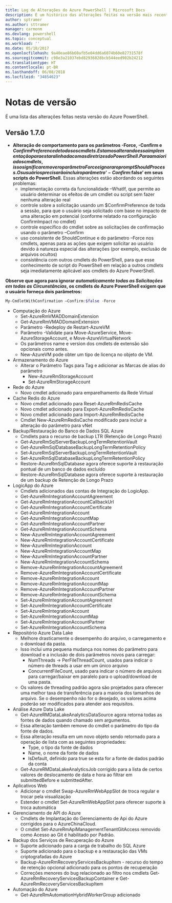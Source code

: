```yaml
---
title: Log de Alterações do Azure PowerShell | Microsoft Docs
description: É um histórico das alterações feitas na versão mais recente do Azure PowerShell.
author: sptramer
ms.author: sttramer
manager: carmonm
ms.devlang: powershell
ms.topic: conceptual
ms.workload: ''
ms.date: 05/18/2017
ms.openlocfilehash: 9a40eae86b60afb5e04dd6a6074b60e82731578f
ms.sourcegitcommit: c98e3a21037ebd82936828bcb544eed902b24212
ms.translationtype: HT
ms.contentlocale: pt-BR
ms.lasthandoff: 06/08/2018
ms.locfileid: "34854623"
---
```

# <a name="release-notes"></a>Notas de versão

É uma lista das alterações feitas nesta versão do Azure PowerShell.

## <a name="version-170"></a>Versão 1.7.0

* **Alteração de comportamento para os parâmetros -Force, -Confirm e $ConfirmPreference de todos os cmdlets. Estamos alterando essa implementação para estar alinhada com as diretrizes do PowerShell. Para a maioria dos cmdlets, isso significa remover o parâmetro Force e ignorar o prompt ShouldProcess. Os usuários precisarão incluir o parâmetro ‘-Confirm:$false’ em seus scripts do PowerShell.** Essas alterações estão abordando os seguintes problemas:
  - implementação correta da funcionalidade –WhatIf, que permite ao usuário determinar os efeitos de um cmdlet ou script sem fazer nenhuma alteração real
  - controle sobre a solicitação usando um $ConfirmPreference de toda a sessão, para que o usuário seja solicitado com base no impacto de uma alteração em potencial (conforme relatado na configuração ConfirmImpact no cmdlet)
  - controle específico do cmdlet sobre as solicitações de confirmação usando o parâmetro –Confirm
  - uso consistente de ShouldContinue e do parâmetro –Force nos cmdlets, apenas para as ações que exigem solicitar ao usuário devido à natureza especial das alterações (por exemplo, exclusão de arquivos ocultos)
  - consistência com outros cmdlets do PowerShell, para que esse conhecimento de script do PowerShell em relação a outros cmdlets seja imediatamente aplicável aos cmdlets do Azure PowerShell.

**Observe que agora para ignorar *automaticamente todas as Solicitações em todas as Circunstâncias*, os cmdlets do Azure PowerShell exigem que o usuário forneça dois parâmetros:**
```powershell
My-CmdletWithConfirmation –Confirm:$false -Force
```
* Computação do Azure
  - Set-AzureRmVMADDomainExtension
  - Get-AzureRmVMADDomainExtension
  - Parâmetro -Redeploy de Restart-AzureVM
  - Parâmetro -Validate para Move-AzureService, Move-AzureStorageAccount, e Move-AzureVirtualNetwork
  - Os parâmetros name e version dos cmdlets de extensão são opcionais como antes.
  - New-AzureVM pode obter um tipo de licença no objeto de VM.
* Armazenamento do Azure
  - Alterar o Parâmetro Tags para Tag e adicionar as Marcas de alias do parâmetro
    + New-AzureRmStorageAccount
    + Set-AzureRmStorageAccount
* Rede do Azure
  - Novo cmdlet adicionado para emparelhamento da Rede Virtual
* Cache Redis do Azure
  - Novo cmdlet adicionado para Reset-AzureRmRedisCache
  - Novo cmdlet adicionado para Export-AzureRmRedisCache
  - Novo cmdlet adicionado para Import-AzureRmRedisCache
  - Cmdlet New-AzureRmRedisCache modificado para incluir a alteração do parâmetro para vNet
* Backup/Restauração do Banco de Dados SQL Azure
  - Cmdlets para o recurso de backup LTR (Retenção de Longo Prazo)
  - Get-AzureRmSqlServerBackupLongTermRetentionVault
  - Get-AzureRmSqlDatabaseBackupLongTermRetentionPolicy
  - Set-AzureRmSqlServerBackupLongTermRetentionVault
  - Set-AzureRmSqlDatabaseBackupLongTermRetentionPolicy
  - Restore-AzureRmSqlDatabase agora oferece suporte à restauração pontual de um banco de dados excluído
  - Restore-AzureRmSqlDatabase agora oferece suporte à restauração de um backup de Retenção de Longo Prazo
* LogicApp do Azure
  - Cmdlets adicionados das contas de Integração do LogicApp.
  - Get-AzureRmIntegrationAccountAgreement
  - Get-AzureRmIntegrationAccountCallbackUrl
  - Get-AzureRmIntegrationAccountCertificate
  - Get-AzureRmIntegrationAccount
  - Get-AzureRmIntegrationAccountMap
  - Get-AzureRmIntegrationAccountPartner
  - Get-AzureRmIntegrationAccountSchema
  - New-AzureRmIntegrationAccountAgreement
  - New-AzureRmIntegrationAccountCertificate
  - New-AzureRmIntegrationAccount
  - New-AzureRmIntegrationAccountMap
  - New-AzureRmIntegrationAccountPartner
  - New-AzureRmIntegrationAccountSchema
  - Remove-AzureRmIntegrationAccountAgreement
  - Remove-AzureRmIntegrationAccountCertificate
  - Remove-AzureRmIntegrationAccount
  - Remove-AzureRmIntegrationAccountMap
  - Remove-AzureRmIntegrationAccountPartner
  - Remove-AzureRmIntegrationAccountSchema
  - Set-AzureRmIntegrationAccountAgreement
  - Set-AzureRmIntegrationAccountCertificate
  - Set-AzureRmIntegrationAccount
  - Set-AzureRmIntegrationAccountMap
  - Set-AzureRmIntegrationAccountPartner
  - Set-AzureRmIntegrationAccountSchema
* Repositório Azure Data Lake
  - Melhore drasticamente o desempenho do arquivo, o carregamento e o download da pasta.
  - Isso inclui uma pequena mudança nos nomes do parâmetro para download e a inclusão de dois parâmetros novos para carregar:
    + NumThreads -> PerFileThreadCount, usados para indicar o número de threads a usar em um único arquivo
    + ConcurrentFileCount, usado para indicar o número de arquivos para carregar/baixar em paralelo para o upload/download de uma pasta.
  - Os valores de threading padrão agora são projetados para oferecer uma melhor taxa de transferência para a maioria dos tamanhos de arquivo. Se o desempenho não for o desejado, os valores acima poderão ser modificados para atender aos requisitos.
* Análise Azure Data Lake
  - Get-AzureRMDataLakeAnalyticsDataSource agora retorna todas as fontes de dados quando chamado sem argumentos.
  - Essa alteração também remove do cmdlet o parâmetro do tipo da fonte de dados.
  - Essa alteração resulta em um novo objeto sendo retornado para a operação de lista com as seguintes propriedades:
    + Type, o tipo da fonte de dados
    + Name, o nome da fonte de dados
    + IsDefault, definido para true se esta for a fonte de dados padrão da conta
  - Get-AzureRMDataLakeAnalyticsJob corrigido para a lista de certos valores de deslocamento de data e hora ao filtrar em submittedBefore e submittedAfter.
* Aplicativos Web
  - Adicionar o cmdlet Swap-AzureRmWebAppSlot de troca regular e trocar pela visualização
  - Estender o cmdlet Set-AzureRmWebAppSlot para oferecer suporte à troca automática
* Gerenciamento de API do Azure
  - Cmdlets de Implantação do Gerenciamento de Api do Azure corrigidos para o AzureChinaCloud.
  - O cmdlet Set-AzureRmApiManagementTenantGitAccess removido como Acesso ao Git é habilitado por Padrão.
* Backup dos Serviços de Recuperação do Azure
  - Suporte adicionado para a carga de trabalho do SQL Azure
  - Suporte adicionado para o backup e a restauração das VMs criptografadas do Azure
  - Backup-AzureRmRecoveryServicesBackupItem - recurso do tempo de retenção opcional adicionado para os pontos de recuperação
  - Correções menores do bug relacionado ao filtro nos cmdlets Get-AzureRmRecoveryServicesBackupContainer e Get-AzureRmRecoveryServicesBackupItem
* Automação do Azure
  - Get-AzureRmAutomationHybridWorkerGroup adicionado
